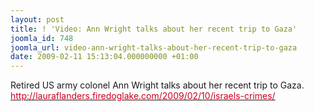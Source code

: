 ```yaml
---
layout: post
title: ! 'Video: Ann Wright talks about her recent trip to Gaza'
joomla_id: 748
joomla_url: video-ann-wright-talks-about-her-recent-trip-to-gaza
date: 2009-02-11 15:13:04.000000000 +01:00
---
```

<p>Retired US army colonel Ann Wright talks about her recent trip to Gaza. <a href="http://lauraflanders.firedoglake.com/2009/02/10/israels-crimes/"><span style="color: #c8001e;">http://lauraflanders.firedoglake.com/2009/02/10/israels-crimes/<br /></span></a><a href="http://lauraflanders.firedoglake.com/2009/02/10/israels-crimes/"></a></p>
